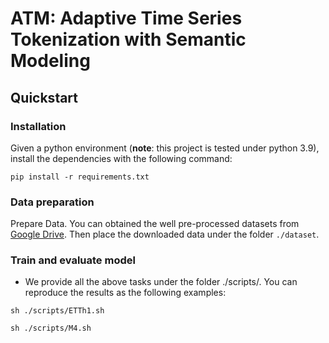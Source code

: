 # ATM: Adaptive Time Series Tokenization with Semantic Modeling

## Quickstart

### Installation

Given a python environment (**note**: this project is tested under python 3.9), install the dependencies with the following command:

```
pip install -r requirements.txt
```

### Data preparation

Prepare Data. You can obtained the well pre-processed datasets from [Google Drive](https://drive.google.com/file/d/1xVBak3r6g-8oPo7_uPFwLY_QggyEn8C7/view?usp=sharing). Then place the downloaded data under the folder `./dataset`. 

### Train and evaluate model

- We provide all the above tasks under the folder ./scripts/. You can reproduce the results as the following examples:

```shell
sh ./scripts/ETTh1.sh

sh ./scripts/M4.sh
```
